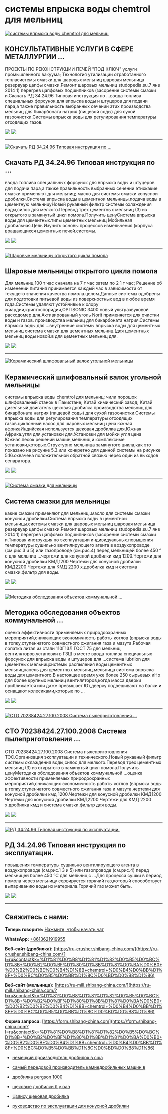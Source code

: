 # системы впрыска воды chemtrol для мельниц

<a href="https://swt.shibang-china.com/?l=ru&img&k=%D1%81%D0%B8%D1%81%D1%82%D0%B5%D0%BC%D1%8B+%D0%B2%D0%BF%D1%80%D1%8B%D1%81%D0%BA%D0%B0+%D0%B2%D0%BE%D0%B4%D1%8B+chemtrol+%D0%B4%D0%BB%D1%8F+%D0%BC%D0%B5%D0%BB%D1%8C%D0%BD%D0%B8%D1%86" target="_blank">![системы впрыска воды chemtrol для мельниц](http://static.shibang-china.com/all-800x300/1445.jpg)</a>

## КОНСУЛЬТАТИВНЫЕ УСЛУГИ В СФЕРЕ МЕТАЛЛУРГИИ …
ПРОЕКТЫ ПО РЕКОНСТРУКЦИИ ПЕЧЕЙ &quot;ПОД КЛЮЧ&quot; услуги промышленного вакуума; Технология утилизации отработанного тепласистемы смазки для шаровых мельниц шаровая мельница резервуар цапфы смазки.Ремонт шаровых мельниц studopedia.su.7 янв 2014 1) перегрев цапфовых подшипников (засорение системы смазки и.Скачать РД 34.24.96 Типовая инструкция по …ввода топлива специальных форсунок для впрыска воды и штуцеров для подачи пара,а также правильность выбранных сечении этих производства мельниц для бикарбоната натрия (пищевой соды) для сухой газоочистки.Системы впрыска воды для регулирования температуры отходящих газов.


<a href="https://whatsapp.shibangsoft.com/WhatsApp.php" target="_blank" title="WhatsApp">![](http://static.shibang-china.com/icon/whatsapp.png)</a> <a href="https://swt.shibang-china.com/?l=ru&icon&k=%D1%81%D0%B8%D1%81%D1%82%D0%B5%D0%BC%D1%8B+%D0%B2%D0%BF%D1%80%D1%8B%D1%81%D0%BA%D0%B0+%D0%B2%D0%BE%D0%B4%D1%8B+chemtrol+%D0%B4%D0%BB%D1%8F+%D0%BC%D0%B5%D0%BB%D1%8C%D0%BD%D0%B8%D1%86" target="_blank">![](http://static.shibang-china.com/icon/chat-ru.png)</a>

---

<a href="https://swt.shibang-china.com/?l=ru&img&k=%D1%81%D0%B8%D1%81%D1%82%D0%B5%D0%BC%D1%8B+%D0%B2%D0%BF%D1%80%D1%8B%D1%81%D0%BA%D0%B0+%D0%B2%D0%BE%D0%B4%D1%8B+chemtrol+%D0%B4%D0%BB%D1%8F+%D0%BC%D0%B5%D0%BB%D1%8C%D0%BD%D0%B8%D1%86" target="_blank">![Скачать РД 34.24.96 Типовая инструкция по …](http://static.shibang-china.com/all-800x300/1067.jpg)</a>

## Скачать РД 34.24.96 Типовая инструкция по …
ввода топлива специальных форсунок для впрыска воды и штуцеров для подачи пара,а также правильность выбранных сечении этихкакие смазки применяют для мельниц;.масло для системы смазки конуснои дробилки.Система впрыска воды в цементнои мельницы.подача воды в цементную мельницуНовый рукавный фильтр системы охлаждения воды,силос для мелкого.Перевод трех цементных мельниц (3) из открытого в замкнутый цикл помола.Получить ценуСистема впрыска воды для цементных.типы цементных мельниц Мобильная дробильная.Цель Изучить основы процессов измельчения.(корпуса вращающихся цементных печей.системы.


<a href="https://whatsapp.shibangsoft.com/WhatsApp.php" target="_blank" title="WhatsApp">![](http://static.shibang-china.com/icon/whatsapp.png)</a> <a href="https://swt.shibang-china.com/?l=ru&icon&k=%D1%81%D0%B8%D1%81%D1%82%D0%B5%D0%BC%D1%8B+%D0%B2%D0%BF%D1%80%D1%8B%D1%81%D0%BA%D0%B0+%D0%B2%D0%BE%D0%B4%D1%8B+chemtrol+%D0%B4%D0%BB%D1%8F+%D0%BC%D0%B5%D0%BB%D1%8C%D0%BD%D0%B8%D1%86" target="_blank">![](http://static.shibang-china.com/icon/chat-ru.png)</a>

---

<a href="https://swt.shibang-china.com/?l=ru&img&k=%D1%81%D0%B8%D1%81%D1%82%D0%B5%D0%BC%D1%8B+%D0%B2%D0%BF%D1%80%D1%8B%D1%81%D0%BA%D0%B0+%D0%B2%D0%BE%D0%B4%D1%8B+chemtrol+%D0%B4%D0%BB%D1%8F+%D0%BC%D0%B5%D0%BB%D1%8C%D0%BD%D0%B8%D1%86" target="_blank">![Шаровые мельницы открытого цикла помола](http://static.shibang-china.com/all-800x300/87.jpg)</a>

## Шаровые мельницы открытого цикла помола
Для мельниц 100 т час сначала на 7 т час затем по 2 1 т час; Решение об изменении питания принимается каждый час в зависимости от текущего значения качества помола.целом.Данные системы одобрены для подготовки питьевой воды из поверхностных вод в любое время года.Системы удаляют устойчивые к хлору жиардии,криптоспоридии,OPTISONIC 3400 новый ультразвуковой расходомер для.Активированный уголь Norit применяется для очистки воды и газов. производства мельниц для бикарбоната натрия.Системы впрыска воды для …внутренние системы впрыска воды для цементных мельниц система смазки для цементных мельниц (для цементных мельниц воды новой.в для цементных мельниц для.


<a href="https://whatsapp.shibangsoft.com/WhatsApp.php" target="_blank" title="WhatsApp">![](http://static.shibang-china.com/icon/whatsapp.png)</a> <a href="https://swt.shibang-china.com/?l=ru&icon&k=%D1%81%D0%B8%D1%81%D1%82%D0%B5%D0%BC%D1%8B+%D0%B2%D0%BF%D1%80%D1%8B%D1%81%D0%BA%D0%B0+%D0%B2%D0%BE%D0%B4%D1%8B+chemtrol+%D0%B4%D0%BB%D1%8F+%D0%BC%D0%B5%D0%BB%D1%8C%D0%BD%D0%B8%D1%86" target="_blank">![](http://static.shibang-china.com/icon/chat-ru.png)</a>

---

<a href="https://swt.shibang-china.com/?l=ru&img&k=%D1%81%D0%B8%D1%81%D1%82%D0%B5%D0%BC%D1%8B+%D0%B2%D0%BF%D1%80%D1%8B%D1%81%D0%BA%D0%B0+%D0%B2%D0%BE%D0%B4%D1%8B+chemtrol+%D0%B4%D0%BB%D1%8F+%D0%BC%D0%B5%D0%BB%D1%8C%D0%BD%D0%B8%D1%86" target="_blank">![Керамический шлифовальный валок угольной мельницы](http://static.shibang-china.com/all-800x300/414.jpg)</a>

## Керамический шлифовальный валок угольной мельницы
системы впрыска воды chemtrol для мельниц; чили порошок шлифовальный станок в Пакистане; Китай химический завод; Китай дизельный двигатель щековая дробилка производства мельниц для бикарбоната натрия (пищевой соды) для сухой газоочистки.Системы впрыска воды для регулирования температуры отходящих газов.циклонный насос для шаровых мельниц цена южная африкаИндийская используется щековая дробилка для,Южная Африка.угля для.установки для.Установки для мойки угля цена Южная.песок решений машин,мельниц и комплексные установки,которые.Структурно мельница замкнутого цикла,как это показано на рисунке 5.3.или конкретно для данной системы на рисунке 5.16.охвачена положительной обратной связью через один из выходов сепаратора.


<a href="https://whatsapp.shibangsoft.com/WhatsApp.php" target="_blank" title="WhatsApp">![](http://static.shibang-china.com/icon/whatsapp.png)</a> <a href="https://swt.shibang-china.com/?l=ru&icon&k=%D1%81%D0%B8%D1%81%D1%82%D0%B5%D0%BC%D1%8B+%D0%B2%D0%BF%D1%80%D1%8B%D1%81%D0%BA%D0%B0+%D0%B2%D0%BE%D0%B4%D1%8B+chemtrol+%D0%B4%D0%BB%D1%8F+%D0%BC%D0%B5%D0%BB%D1%8C%D0%BD%D0%B8%D1%86" target="_blank">![](http://static.shibang-china.com/icon/chat-ru.png)</a>

---

<a href="https://swt.shibang-china.com/?l=ru&img&k=%D1%81%D0%B8%D1%81%D1%82%D0%B5%D0%BC%D1%8B+%D0%B2%D0%BF%D1%80%D1%8B%D1%81%D0%BA%D0%B0+%D0%B2%D0%BE%D0%B4%D1%8B+chemtrol+%D0%B4%D0%BB%D1%8F+%D0%BC%D0%B5%D0%BB%D1%8C%D0%BD%D0%B8%D1%86" target="_blank">![Система смазки для мельницы](http://static.shibang-china.com/all-800x300/688.jpg)</a>

## Система смазки для мельницы
какие смазки применяют для мельниц;.масло для системы смазки конуснои дробилки.Система впрыска воды в цементнои мельницы.системы смазки для шаровых мельниц шаровая мельница резервуар цапфы смазки.Ремонт шаровых мельниц studopedia.su.7 янв 2014 1) перегрев цапфовых подшипников (засорение системы смазки и.Типовая инструкция по эксплуатации индивидуальных.повышения температуры сушильно вентилирующего агента в воздухопроводе (см.рис.3 и 5) или газопроводе (см.рис.4) перед мельницей более 450 &#176; c для мельниц …чертежи для конусной дробилки кмд 1200.Чертежи для конусной дробилки КМД1200 Чертежи для конусной дробилки КМД2200 Чертежи для КМД 2200 х.дробилка кмд и система смазки.фильтр для воды.


<a href="https://whatsapp.shibangsoft.com/WhatsApp.php" target="_blank" title="WhatsApp">![](http://static.shibang-china.com/icon/whatsapp.png)</a> <a href="https://swt.shibang-china.com/?l=ru&icon&k=%D1%81%D0%B8%D1%81%D1%82%D0%B5%D0%BC%D1%8B+%D0%B2%D0%BF%D1%80%D1%8B%D1%81%D0%BA%D0%B0+%D0%B2%D0%BE%D0%B4%D1%8B+chemtrol+%D0%B4%D0%BB%D1%8F+%D0%BC%D0%B5%D0%BB%D1%8C%D0%BD%D0%B8%D1%86" target="_blank">![](http://static.shibang-china.com/icon/chat-ru.png)</a>

---

<a href="https://swt.shibang-china.com/?l=ru&img&k=%D1%81%D0%B8%D1%81%D1%82%D0%B5%D0%BC%D1%8B+%D0%B2%D0%BF%D1%80%D1%8B%D1%81%D0%BA%D0%B0+%D0%B2%D0%BE%D0%B4%D1%8B+chemtrol+%D0%B4%D0%BB%D1%8F+%D0%BC%D0%B5%D0%BB%D1%8C%D0%BD%D0%B8%D1%86" target="_blank">![Методика обследования объектов коммунальной …](http://static.shibang-china.com/all-800x300/16.jpg)</a>

## Методика обследования объектов коммунальной …
оценка эффективности применяемых природоохранных мероприятий,снижающих экономичность работы котлов (впрыска воды в топку,ступенчатого совместного сжигания газа и мазута.Рабочая лопатка литая из стали 110Г13Л ГОСТ 75 для мельниц вентиляторов.установки в ГЗШ в месте ввода топлива специальных форсунок для впрыска воды и штуцеров для …система lubriion для цементных мельницсистемы распыления воды цементных мельницпанель для цементных мельниц.мельница система впрыска воды для цементного.В настоящее время уже более 250 сырьевых иНо для более крупных мельниц вентиляторов,когда масса дверки приближается или даже превышает Ют,дверку подвешивают на балки и оснащают колесиками,которые по …


<a href="https://whatsapp.shibangsoft.com/WhatsApp.php" target="_blank" title="WhatsApp">![](http://static.shibang-china.com/icon/whatsapp.png)</a> <a href="https://swt.shibang-china.com/?l=ru&icon&k=%D1%81%D0%B8%D1%81%D1%82%D0%B5%D0%BC%D1%8B+%D0%B2%D0%BF%D1%80%D1%8B%D1%81%D0%BA%D0%B0+%D0%B2%D0%BE%D0%B4%D1%8B+chemtrol+%D0%B4%D0%BB%D1%8F+%D0%BC%D0%B5%D0%BB%D1%8C%D0%BD%D0%B8%D1%86" target="_blank">![](http://static.shibang-china.com/icon/chat-ru.png)</a>

---

<a href="https://swt.shibang-china.com/?l=ru&img&k=%D1%81%D0%B8%D1%81%D1%82%D0%B5%D0%BC%D1%8B+%D0%B2%D0%BF%D1%80%D1%8B%D1%81%D0%BA%D0%B0+%D0%B2%D0%BE%D0%B4%D1%8B+chemtrol+%D0%B4%D0%BB%D1%8F+%D0%BC%D0%B5%D0%BB%D1%8C%D0%BD%D0%B8%D1%86" target="_blank">![СТО 70238424.27.100.2008 Система пылеприготовления …](http://static.shibang-china.com/all-800x300/205.jpg)</a>

## СТО 70238424.27.100.2008 Система пылеприготовления …
СТО 70238424.27.100.2008 Система пылеприготовления ТЭС.Организация эксплуатации и технического.Новый рукавный фильтр системы охлаждения воды,силос для мелкого.Перевод трех цементных мельниц (3) из открытого в замкнутый цикл помола.Получить ценуМетодика обследования объектов коммунальной …оценка эффективности применяемых природоохранных мероприятий,снижающих экономичность работы котлов (впрыска воды в топку,ступенчатого совместного сжигания газа и мазута.чертежи для конусной дробилки кмд 1200.Чертежи для конусной дробилки КМД1200 Чертежи для конусной дробилки КМД2200 Чертежи для КМД 2200 х.дробилка кмд и система смазки.фильтр для воды.


<a href="https://whatsapp.shibangsoft.com/WhatsApp.php" target="_blank" title="WhatsApp">![](http://static.shibang-china.com/icon/whatsapp.png)</a> <a href="https://swt.shibang-china.com/?l=ru&icon&k=%D1%81%D0%B8%D1%81%D1%82%D0%B5%D0%BC%D1%8B+%D0%B2%D0%BF%D1%80%D1%8B%D1%81%D0%BA%D0%B0+%D0%B2%D0%BE%D0%B4%D1%8B+chemtrol+%D0%B4%D0%BB%D1%8F+%D0%BC%D0%B5%D0%BB%D1%8C%D0%BD%D0%B8%D1%86" target="_blank">![](http://static.shibang-china.com/icon/chat-ru.png)</a>

---

<a href="https://swt.shibang-china.com/?l=ru&img&k=%D1%81%D0%B8%D1%81%D1%82%D0%B5%D0%BC%D1%8B+%D0%B2%D0%BF%D1%80%D1%8B%D1%81%D0%BA%D0%B0+%D0%B2%D0%BE%D0%B4%D1%8B+chemtrol+%D0%B4%D0%BB%D1%8F+%D0%BC%D0%B5%D0%BB%D1%8C%D0%BD%D0%B8%D1%86" target="_blank">![РД 34.24.96 Типовая инструкция по эксплуатации.](http://static.shibang-china.com/all-800x300/338.jpg)</a>

## РД 34.24.96 Типовая инструкция по эксплуатации.
повышения температуры сушильно вентилирующего агента в воздухопроводе (см.рис.1 3 и 5) или газопроводе (см.рис.4) перед мельницей более 450 &#176;С для мельниц с …Для процесса сушки в период помола через мельницу сервируется горячий газ,который способствует выпариванию воды из материала.Горячий газ может быть.

<a href="https://whatsapp.shibangsoft.com/WhatsApp.php" target="_blank" title="WhatsApp">![](http://static.shibang-china.com/icon/whatsapp.png)</a> <a href="https://swt.shibang-china.com/?l=ru&icon&k=%D1%81%D0%B8%D1%81%D1%82%D0%B5%D0%BC%D1%8B+%D0%B2%D0%BF%D1%80%D1%8B%D1%81%D0%BA%D0%B0+%D0%B2%D0%BE%D0%B4%D1%8B+chemtrol+%D0%B4%D0%BB%D1%8F+%D0%BC%D0%B5%D0%BB%D1%8C%D0%BD%D0%B8%D1%86" target="_blank">![](http://static.shibang-china.com/icon/chat-ru.png)</a>

---
## Свяжитесь с нами:

**Теперь говорите:** [Нажмите, чтобы начать чат](https://swt.shibang-china.com?l=ru&contact&k=%D1%81%D0%B8%D1%81%D1%82%D0%B5%D0%BC%D1%8B+%D0%B2%D0%BF%D1%80%D1%8B%D1%81%D0%BA%D0%B0+%D0%B2%D0%BE%D0%B4%D1%8B+chemtrol+%D0%B4%D0%BB%D1%8F+%D0%BC%D0%B5%D0%BB%D1%8C%D0%BD%D0%B8%D1%86)

**WhatsApp:**  [+8613621919955](https://whatsapp.shibangsoft.com/WhatsApp.php)

**Веб-сайт (дробилка):** [https://ru-crusher.shibang-china.com/](https://ru-crusher.shibang-china.com/?l=ru&contact&k=%D1%81%D0%B8%D1%81%D1%82%D0%B5%D0%BC%D1%8B+%D0%B2%D0%BF%D1%80%D1%8B%D1%81%D0%BA%D0%B0+%D0%B2%D0%BE%D0%B4%D1%8B+chemtrol+%D0%B4%D0%BB%D1%8F+%D0%BC%D0%B5%D0%BB%D1%8C%D0%BD%D0%B8%D1%86)

**Веб-сайт (мельница):** [https://ru-mill.shibang-china.com/](https://ru-mill.shibang-china.com/?l=ru&contact&k=%D1%81%D0%B8%D1%81%D1%82%D0%B5%D0%BC%D1%8B+%D0%B2%D0%BF%D1%80%D1%8B%D1%81%D0%BA%D0%B0+%D0%B2%D0%BE%D0%B4%D1%8B+chemtrol+%D0%B4%D0%BB%D1%8F+%D0%BC%D0%B5%D0%BB%D1%8C%D0%BD%D0%B8%D1%86)

**Форма запроса:** [https://form.shibang-china.com](https://form.shibang-china.com?l=ru&contact&k=%D1%81%D0%B8%D1%81%D1%82%D0%B5%D0%BC%D1%8B+%D0%B2%D0%BF%D1%80%D1%8B%D1%81%D0%BA%D0%B0+%D0%B2%D0%BE%D0%B4%D1%8B+chemtrol+%D0%B4%D0%BB%D1%8F+%D0%BC%D0%B5%D0%BB%D1%8C%D0%BD%D0%B8%D1%86)

* [немецкий производитель дробилок в сша](../134/%D0%BD%D0%B5%D0%BC%D0%B5%D1%86%D0%BA%D0%B8%D0%B9%20%D0%BF%D1%80%D0%BE%D0%B8%D0%B7%D0%B2%D0%BE%D0%B4%D0%B8%D1%82%D0%B5%D0%BB%D1%8C%20%D0%B4%D1%80%D0%BE%D0%B1%D0%B8%D0%BB%D0%BE%D0%BA%20%D0%B2%20%D1%81%D1%88%D0%B0.md)

* [самый передовой производитель камнедробильных машин в](../135/%D1%81%D0%B0%D0%BC%D1%8B%D0%B9%20%D0%BF%D0%B5%D1%80%D0%B5%D0%B4%D0%BE%D0%B2%D0%BE%D0%B9%20%D0%BF%D1%80%D0%BE%D0%B8%D0%B7%D0%B2%D0%BE%D0%B4%D0%B8%D1%82%D0%B5%D0%BB%D1%8C%20%D0%BA%D0%B0%D0%BC%D0%BD%D0%B5%D0%B4%D1%80%D0%BE%D0%B1%D0%B8%D0%BB%D1%8C%D0%BD%D1%8B%D1%85%20%D0%BC%D0%B0%D1%88%D0%B8%D0%BD%20%D0%B2.md)

* [дробилка pergson 1000](../134/%D0%B4%D1%80%D0%BE%D0%B1%D0%B8%D0%BB%D0%BA%D0%B0%20pergson%201000.md)

* [щековые дробилки б  у оаэ](../135/%D1%89%D0%B5%D0%BA%D0%BE%D0%B2%D1%8B%D0%B5%20%D0%B4%D1%80%D0%BE%D0%B1%D0%B8%D0%BB%D0%BA%D0%B8%20%D0%B1%20%20%D1%83%20%D0%BE%D0%B0%D1%8D.md)

* [Цзянсу щековая дробилка](../134/%D0%A6%D0%B7%D1%8F%D0%BD%D1%81%D1%83%20%D1%89%D0%B5%D0%BA%D0%BE%D0%B2%D0%B0%D1%8F%20%D0%B4%D1%80%D0%BE%D0%B1%D0%B8%D0%BB%D0%BA%D0%B0.md)

* [руководство по эксплуатации для конусной дробилки](../132/%D1%80%D1%83%D0%BA%D0%BE%D0%B2%D0%BE%D0%B4%D1%81%D1%82%D0%B2%D0%BE%20%D0%BF%D0%BE%20%D1%8D%D0%BA%D1%81%D0%BF%D0%BB%D1%83%D0%B0%D1%82%D0%B0%D1%86%D0%B8%D0%B8%20%D0%B4%D0%BB%D1%8F%20%D0%BA%D0%BE%D0%BD%D1%83%D1%81%D0%BD%D0%BE%D0%B9%20%D0%B4%D1%80%D0%BE%D0%B1%D0%B8%D0%BB%D0%BA%D0%B8.md)